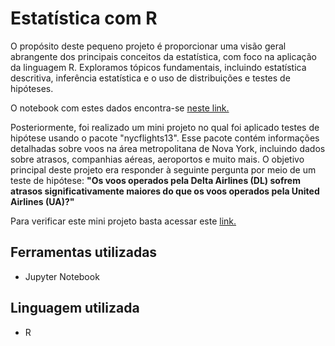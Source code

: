 # Estatística com R

O propósito deste pequeno projeto é proporcionar uma visão geral abrangente dos principais conceitos da estatística, com foco na aplicação da linguagem R. 
Exploramos tópicos fundamentais, incluindo estatística descritiva, inferência estatística e o uso de distribuições e testes de hipóteses.

O notebook com estes dados encontra-se [neste link.](https://github.com/leticiadluz/estatistica_com_R/blob/main/Resumo_Estatistica_R_Jupyter.ipynb)

Posteriormente, foi realizado um mini projeto no qual foi aplicado testes de hipótese usando o pacote "nycflights13". 
Esse pacote contém informações detalhadas sobre voos na área metropolitana de Nova York, incluindo dados sobre atrasos, companhias aéreas, aeroportos e muito mais.
O objetivo principal deste projeto era responder à seguinte pergunta por meio de um teste de hipótese: 
**"Os voos operados pela Delta Airlines (DL) sofrem atrasos significativamente maiores do que os voos operados pela United Airlines (UA)?"**

Para verificar este mini projeto basta acessar este [link.](https://github.com/leticiadluz/estatistica_com_R/blob/main/Teste_Hipotese.ipynb)

## Ferramentas utilizadas

* Jupyter Notebook

## Linguagem utilizada

* R

